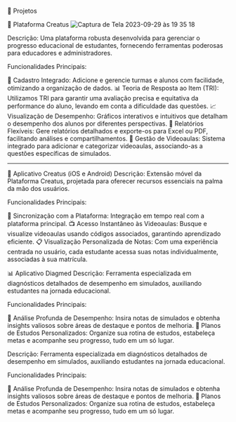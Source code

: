 📌 Projetos

🚀 Plataforma Creatus
![Captura de Tela 2023-09-29 às 19 35 18](https://github.com/brunonick26/Projetos-1.0/assets/51274903/7f2bab6d-47fe-400f-9f55-355985ea3b17)


Descrição: Uma plataforma robusta desenvolvida para gerenciar o progresso educacional de estudantes, fornecendo ferramentas poderosas para educadores e administradores.

Funcionalidades Principais:

📒 Cadastro Integrado: Adicione e gerencie turmas e alunos com facilidade, otimizando a organização de dados.
📊 Teoria de Resposta ao Item (TRI): Utilizamos TRI para garantir uma avaliação precisa e equitativa da performance do aluno, levando em conta a dificuldade das questões.
📈 Visualização de Desempenho: Gráficos interativos e intuitivos que detalham o desempenho dos alunos por diferentes perspectivas.
💾 Relatórios Flexíveis: Gere relatórios detalhados e exporte-os para Excel ou PDF, facilitando análises e compartilhamentos.
🎥 Gestão de Videoaulas: Sistema integrado para adicionar e categorizar videoaulas, associando-as a questões específicas de simulados.

-------------------------------------------------------------------------------------------------------------------------------------------------------------------

📱 Aplicativo Creatus (iOS e Android)
Descrição: Extensão móvel da Plataforma Creatus, projetada para oferecer recursos essenciais na palma da mão dos usuários.

Funcionalidades Principais:

🔄 Sincronização com a Plataforma: Integração em tempo real com a plataforma principal.
📺 Acesso Instantâneo às Videoaulas: Busque e visualize videoaulas usando códigos associados, garantindo aprendizado eficiente.
📋 Visualização Personalizada de Notas: Com uma experiência centrada no usuário, cada estudante acessa suas notas individualmente, associadas à sua matrícula.


📊 Aplicativo Diagmed
Descrição: Ferramenta especializada em diagnósticos detalhados de desempenho em simulados, auxiliando estudantes na jornada educacional.

Funcionalidades Principais:

🧠 Análise Profunda de Desempenho: Insira notas de simulados e obtenha insights valiosos sobre áreas de destaque e pontos de melhoria.
📅 Planos de Estudos Personalizados: Organize sua rotina de estudos, estabeleça metas e acompanhe seu progresso, tudo em um só lugar.

Descrição: Ferramenta especializada em diagnósticos detalhados de desempenho em simulados, auxiliando estudantes na jornada educacional.

Funcionalidades Principais:

🧠 Análise Profunda de Desempenho: Insira notas de simulados e obtenha insights valiosos sobre áreas de destaque e pontos de melhoria.
📅 Planos de Estudos Personalizados: Organize sua rotina de estudos, estabeleça metas e acompanhe seu progresso, tudo em um só lugar.
